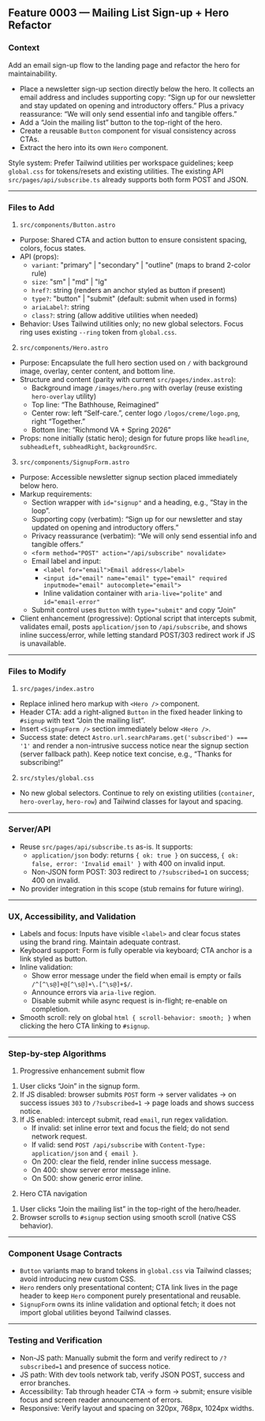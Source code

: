 ## Feature 0003 — Mailing List Sign-up + Hero Refactor

### Context
Add an email sign-up flow to the landing page and refactor the hero for maintainability.
- Place a newsletter sign-up section directly below the hero. It collects an email address and includes supporting copy: “Sign up for our newsletter and stay updated on opening and introductory offers.” Plus a privacy reassurance: “We will only send essential info and tangible offers.”
- Add a “Join the mailing list” button to the top-right of the hero.
- Create a reusable `Button` component for visual consistency across CTAs.
- Extract the hero into its own `Hero` component.

Style system: Prefer Tailwind utilities per workspace guidelines; keep `global.css` for tokens/resets and existing utilities. The existing API `src/pages/api/subscribe.ts` already supports both form POST and JSON.

---

### Files to Add

1) `src/components/Button.astro`
- Purpose: Shared CTA and action button to ensure consistent spacing, colors, focus states.
- API (props):
  - `variant`: "primary" | "secondary" | "outline" (maps to brand 2-color rule)
  - `size`: "sm" | "md" | "lg"
  - `href?`: string (renders an anchor styled as button if present)
  - `type?`: "button" | "submit" (default: submit when used in forms)
  - `ariaLabel?`: string
  - `class?`: string (allow additive utilities when needed)
- Behavior: Uses Tailwind utilities only; no new global selectors. Focus ring uses existing `--ring` token from `global.css`.

2) `src/components/Hero.astro`
- Purpose: Encapsulate the full hero section used on `/` with background image, overlay, center content, and bottom line.
- Structure and content (parity with current `src/pages/index.astro`):
  - Background image `/images/hero.png` with overlay (reuse existing `hero-overlay` utility)
  - Top line: “The Bathhouse, Reimagined”
  - Center row: left “Self-care.”, center logo `/logos/creme/logo.png`, right “Together.”
  - Bottom line: “Richmond VA + Spring 2026”
- Props: none initially (static hero); design for future props like `headline`, `subheadLeft`, `subheadRight`, `backgroundSrc`.

3) `src/components/SignupForm.astro`
- Purpose: Accessible newsletter signup section placed immediately below hero.
- Markup requirements:
  - Section wrapper with `id="signup"` and a heading, e.g., “Stay in the loop”.
  - Supporting copy (verbatim): “Sign up for our newsletter and stay updated on opening and introductory offers.”
  - Privacy reassurance (verbatim): “We will only send essential info and tangible offers.”
  - `<form method="POST" action="/api/subscribe" novalidate>`
  - Email label and input:
    - `<label for="email">Email address</label>`
    - `<input id="email" name="email" type="email" required inputmode="email" autocomplete="email">`
    - Inline validation container with `aria-live="polite"` and `id="email-error"`
  - Submit control uses `Button` with `type="submit"` and copy “Join”
- Client enhancement (progressive): Optional script that intercepts submit, validates email, posts `application/json` to `/api/subscribe`, and shows inline success/error, while letting standard POST/303 redirect work if JS is unavailable.

---

### Files to Modify

1) `src/pages/index.astro`
- Replace inlined hero markup with `<Hero />` component.
- Header CTA: add a right-aligned `Button` in the fixed header linking to `#signup` with text “Join the mailing list”.
- Insert `<SignupForm />` section immediately below `<Hero />`.
- Success state: detect `Astro.url.searchParams.get('subscribed') === '1'` and render a non-intrusive success notice near the signup section (server fallback path). Keep notice text concise, e.g., “Thanks for subscribing!”

2) `src/styles/global.css`
- No new global selectors. Continue to rely on existing utilities (`container`, `hero-overlay`, `hero-row`) and Tailwind classes for layout and spacing.

---

### Server/API
- Reuse `src/pages/api/subscribe.ts` as-is. It supports:
  - `application/json` body: returns `{ ok: true }` on success, `{ ok: false, error: 'Invalid email' }` with 400 on invalid input.
  - Non-JSON form POST: 303 redirect to `/?subscribed=1` on success; 400 on invalid.
- No provider integration in this scope (stub remains for future wiring).

---

### UX, Accessibility, and Validation
- Labels and focus: Inputs have visible `<label>` and clear focus states using the brand ring. Maintain adequate contrast.
- Keyboard support: Form is fully operable via keyboard; CTA anchor is a link styled as button.
- Inline validation:
  - Show error message under the field when email is empty or fails `/^[^\s@]+@[^\s@]+\.[^\s@]+$/`.
  - Announce errors via `aria-live` region.
  - Disable submit while async request is in-flight; re-enable on completion.
- Smooth scroll: rely on global `html { scroll-behavior: smooth; }` when clicking the hero CTA linking to `#signup`.

---

### Step-by-step Algorithms

1) Progressive enhancement submit flow
1. User clicks “Join” in the signup form.
2. If JS disabled: browser submits `POST` form → server validates → on success issues `303` to `/?subscribed=1` → page loads and shows success notice.
3. If JS enabled: intercept submit, read `email`, run regex validation.
   - If invalid: set inline error text and focus the field; do not send network request.
   - If valid: send `POST /api/subscribe` with `Content-Type: application/json` and `{ email }`.
   - On 200: clear the field, render inline success message.
   - On 400: show server error message inline.
   - On 500: show generic error inline.

2) Hero CTA navigation
1. User clicks “Join the mailing list” in the top-right of the hero/header.
2. Browser scrolls to `#signup` section using smooth scroll (native CSS behavior).

---

### Component Usage Contracts
- `Button` variants map to brand tokens in `global.css` via Tailwind classes; avoid introducing new custom CSS.
- `Hero` renders only presentational content; CTA link lives in the page header to keep `Hero` component purely presentational and reusable.
- `SignupForm` owns its inline validation and optional fetch; it does not import global utilities beyond Tailwind classes.

---

### Testing and Verification
- Non-JS path: Manually submit the form and verify redirect to `/?subscribed=1` and presence of success notice.
- JS path: With dev tools network tab, verify JSON POST, success and error branches.
- Accessibility: Tab through header CTA → form → submit; ensure visible focus and screen reader announcement of errors.
- Responsive: Verify layout and spacing on 320px, 768px, 1024px widths.


